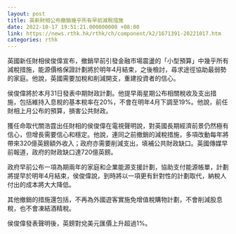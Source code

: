 ```yaml
---
layout: post
title: 英新財相公布撤銷幾乎所有早前減稅措施
date: 2022-10-17 19:51:21.000000000 +08:00
link: https://news.rthk.hk/rthk/ch/component/k2/1671391-20221017.htm
categories: rthk
---
```


英國新任財相侯俊偉宣布，撤銷早前引發金融市場震盪的「小型預算」中幾乎所有減稅措施，能源價格保證計劃將於明年4月結束，之後檢討，尋求途徑協助最弱勢的家庭。他說，英國需要加稅和削減開支，重建投資者的信心。

侯俊偉將於本月31日發表中期財政計劃。他提早兩星期公布相關稅收及支出措施，包括維持入息稅的基本稅率在20%，不會在明年4月下調至19%。他說，前任財相上月公布的預算，損害公共財政。

獲任命取代關浩霆出任財相的侯俊偉在電視聲明說，對英國長期經濟前景仍然極有信心，但增長需要信心和穩定。他說，連同之前撤銷的減稅措施，多項改動每年將帶來320億英鎊額外收入；政府亦需要削減支出，填補公共財政缺口。英國傳媒早前報道，政府的財政缺口達720億英鎊。

政府早前公布一項為期兩年的家庭和企業能源支援計劃，協助支付能源帳單，計劃將提早於明年4月結束，侯俊偉說，到時將以一項更有針對性的計劃取代，納稅人付出的成本將大大降低。

其他撤銷的措施還包括，不再為外國遊客實施免增值稅購物計劃，不會削減股息稅，也不會凍結酒精稅。

侯俊偉發表聲明後，英鎊對兌美元匯價上升超過1%。
